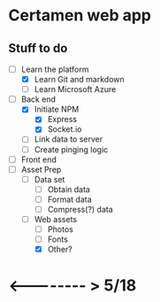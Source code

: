 # Certamen web app
## Stuff to do
* [ ] Learn the platform
  * [x] Learn Git and markdown
  * [ ] Learn Microsoft Azure
* [ ] Back end
  * [x] Initiate NPM
    * [x] Express
    * [x] Socket.io
  * [ ] Link data to server
  * [ ] Create pinging logic
* [ ] Front end
* [ ] Asset Prep
  * [ ] Data set
    * [ ] Obtain data
    * [ ] Format data
    * [ ] Compress(?) data
  * [ ] Web assets
    * [ ] Photos
    * [ ] Fonts
    * [x] Other?
# <--------                     > 5/18